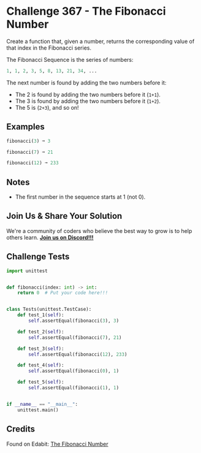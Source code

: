 # Challenge 367 - The Fibonacci Number

Create a function that, given a number, returns the corresponding value of that index in the Fibonacci series.

The Fibonacci Sequence is the series of numbers:
```python
1, 1, 2, 3, 5, 8, 13, 21, 34, ...
```
The next number is found by adding the two numbers before it:

- The 2 is found by adding the two numbers before it (`1+1`).
- The 3 is found by adding the two numbers before it (`1+2`).
- The 5 is (`2+3`), and so on!

## Examples
```python
fibonacci(3) ➞ 3

fibonacci(7) ➞ 21

fibonacci(12) ➞ 233
```
## Notes

- The first number in the sequence starts at 1 (not 0).

## Join Us & Share Your Solution

We're a community of coders who believe the best way to grow is to help others learn. **[Join us on Discord!!!]("https"://discord.gg/sfHykntuGy)**

## Challenge Tests
```python
import unittest


def fibonacci(index: int) -> int:
    return 0  # Put your code here!!!


class Tests(unittest.TestCase):
    def test_1(self):
        self.assertEqual(fibonacci(3), 3)

    def test_2(self):
        self.assertEqual(fibonacci(7), 21)

    def test_3(self):
        self.assertEqual(fibonacci(12), 233)

    def test_4(self):
        self.assertEqual(fibonacci(0), 1)

    def test_5(self):
        self.assertEqual(fibonacci(1), 1)


if __name__ == "__main__":
    unittest.main()
```
## Credits

Found on Edabit: [The Fibonacci Number](https://edabit.com/challenge/8Ko5tPg8Ch5SRCAhA)
